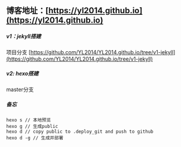 ## 博客地址：[https://yl2014.github.io](https://yl2014.github.io)

##### v1：jekyll搭建

项目分支
[https://github.com/YL2014/YL2014.github.io/tree/v1-jekyll](https://github.com/YL2014/YL2014.github.io/tree/v1-jekyll)

##### v2: hexo搭建

master分支

##### 备忘
```
hexo s // 本地预览
hexo g // 生成public
hexo d // copy public to .deploy_git and push to github
hexo d -g // 生成并部署
```


